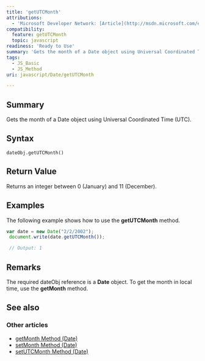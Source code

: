 ```yaml
---
title: 'getUTCMonth'
attributions:
  - 'Microsoft Developer Network: [Article](http://msdn.microsoft.com/en-us/library/ie/hkd7k0a3(v=vs.94).aspx)'
compatibility:
  feature: getUTCMonth
  topic: javascript
readiness: 'Ready to Use'
summary: 'Gets the month of a Date object using Universal Coordinated Time (UTC).'
tags:
  - JS_Basic
  - JS_Method
uri: javascript/Date/getUTCMonth

---
```

## Summary

Gets the month of a Date object using Universal Coordinated Time (UTC).

## Syntax

    dateObj.getUTCMonth()

## Return Value

Returns an integer between 0 (January) and 11 (December).

## Examples

The following example shows how to use the **getUTCMonth** method.

``` js
var date = new Date("2/2/2002");
 document.write(date.getUTCMonth());

 // Output: 1
```

## Remarks

The required dateObj reference is a **Date** object. To get the month in local time, use the **getMonth** method.

## See also

### Other articles

-   [getMonth Method (Date)](/javascript/Date/getMonth)
-   [setMonth Method (Date)](/javascript/Date/setMonth)
-   [setUTCMonth Method (Date)](/javascript/Date/setUTCMonth)

